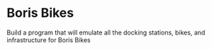 # Boris Bikes

Build a program that will emulate all the docking stations, bikes, and infrastructure for Boris Bikes
